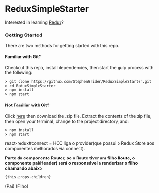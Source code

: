 # ReduxSimpleStarter

Interested in learning [Redux](https://www.udemy.com/react-redux/)?

### Getting Started

There are two methods for getting started with this repo.

#### Familiar with Git?
Checkout this repo, install dependencies, then start the gulp process with the following:

```
> git clone https://github.com/StephenGrider/ReduxSimpleStarter.git
> cd ReduxSimpleStarter
> npm install
> npm start
```

#### Not Familiar with Git?
Click [here](https://github.com/StephenGrider/ReactStarter/releases) then download the .zip file.  Extract the contents of the zip file, then open your terminal, change to the project directory, and:

```
> npm install
> npm start
```
react-redux#connect = HOC liga o provider(que possui o Redux Store
aos componentes melhorados via connect).

**Parte do componente Router, se o Route tiver um
filho Route, o componente pai(Header) será o responsável
a renderizar o filho chamando abaixo**

    {this.props.children}

<Route> (Pai)
    <Route /> (Filho)
<Route>